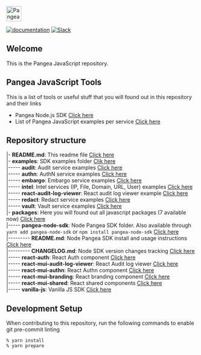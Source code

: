 <a href="https://pangea.cloud?utm_source=github&utm_medium=node-sdk" target="_blank" rel="noopener noreferrer">
  <img src="https://pangea-marketing.s3.us-west-2.amazonaws.com/pangea-color.svg" alt="Pangea Logo" height="40" />
</a>

<br />

[![documentation](https://img.shields.io/badge/documentation-pangea-blue?style=for-the-badge&labelColor=551B76)](https://pangea.cloud/docs/sdk/js/)
[![Slack](https://img.shields.io/badge/Slack-4A154B?style=for-the-badge&logo=slack&logoColor=white)](https://pangea.cloud/join-slack/)

## Welcome

This is the Pangea JavaScript repository.

## Pangea JavaScript Tools

This is a list of tools or useful stuff that you will found out in this repository and their links

- Pangea Node.js SDK [Click here](/packages/pangea-node-sdk)
- List of Pangea JavaScript examples per service [Click here](/examples)

## Repository structure

|- **README.md**: This readme file [Click here](/README.md)  
|- **examples**: SDK examples folder [Clik here](/examples)  
|----- **audit**: Audit service examples [Click here](/examples/audit)  
|----- **authn**: AuthN service examples [Click here](/examples/authn)  
|----- **embargo**: Embargo service examples [Click here](/examples/embargo)  
|----- **intel**: Intel services (IP, File, Domain, URL, User) examples [Click here](/examples/intel)  
|----- **react-audit-log-viewer**: React audit log viewer example [Click here](examples/react-audit-log-viewer)  
|----- **redact**: Redact service examples [Click here](/examples/redact)  
|----- **vault**: Vault service examples [Click here](/examples/vault)  
|- **packages**: Here you will found out all javascript packages (7 available now) [Click here](/packages)  
|----- **pangea-node-sdk**: Node Pangea SDK folder. Also available through `yarn add pangea-node-sdk` or `npm install pangea-node-sdk` [Click here](/packages/pangea-node-sdk)  
|--------- **README.md**: Node Pangea SDK install and usage instructions [Click here](/packages/pangea-node-sdk/README.md)  
|--------- **CHANGELOG.md**: Node SDK version changes tracking [Click here](/packages/pangea-node-sdk/CHANGELOG.md)  
|----- **react-auth**: React Auth component [Click here](/packages/react-auth/)  
|----- **react-mui-audit-log-viewer**: React Audit log viewer [Click here](/packages/react-mui-audit-log-viewer/)  
|----- **react-mui-authn**: React Authn component [Click here](/packages/react-mui-authn/)  
|----- **react-mui-branding**: React branding component [Click here](/packages/react-mui-branding/)  
|----- **react-mui-shared**: React shared components [Click here](/packages/react-mui-shared/)  
|----- **vanilla-js**: Vanilla JS SDK [Click here](/packages/vanilla-js/)  

## Development Setup

When contributing to this repository, run the following commands to enable git pre-commit linting

```
% yarn install
% yarn prepare
```
